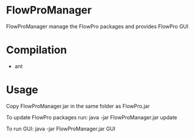 # FlowProManager
FlowProManager manage the FlowPro packages and provides FlowPro GUI

# Compilation
* ant

# Usage
Copy FlowProManager.jar in the same folder as FlowPro.jar

To update FlowPro packages run: java -jar FlowProManager.jar update

To run GUI: java -jar FlowProManager.jar GUI
